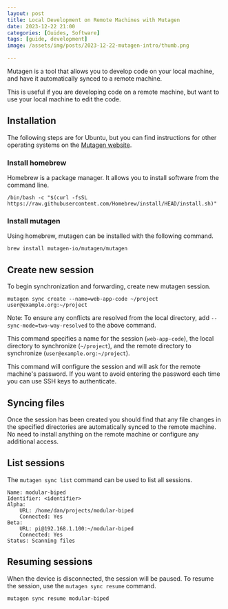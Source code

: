```yaml
---
layout: post
title: Local Development on Remote Machines with Mutagen
date: 2023-12-22 21:00
categories: [Guides, Software]
tags: [guide, development]
image: /assets/img/posts/2023-12-22-mutagen-intro/thumb.png

---
```


Mutagen is a tool that allows you to develop code on your local machine, and have it automatically synced to a remote machine. 

This is useful if you are developing code on a remote machine, but want to use your local machine to edit the code.

## Installation

The following steps are for Ubuntu, but you can find instructions for other operating systems on the [Mutagen website](https://mutagen.io/documentation/introduction/installation).


### Install homebrew

Homebrew is a package manager. It allows you to install software from the command line.

```
/bin/bash -c "$(curl -fsSL https://raw.githubusercontent.com/Homebrew/install/HEAD/install.sh)"
```

### Install mutagen

Using homebrew, mutagen can be installed with the following command.

```
brew install mutagen-io/mutagen/mutagen
```

## Create new session

To begin synchronization and forwarding, create new mutagen session.
```
mutagen sync create --name=web-app-code ~/project user@example.org:~/project
```
Note: To ensure any conflicts are resolved from the local directory, add `--sync-mode=two-way-resolved` to the above command.

This command specifies a name for the session (`web-app-code`), the local directory to synchronize (`~/project`), and the remote directory to synchronize (`user@example.org:~/project`).

This command will configure the session and will ask for the remote machine's password. If you want to avoid entering the password each time you can use SSH keys to authenticate.

## Syncing files

Once the session has been created you should find that any file changes in the specified directories are automatically synced to the remote machine. No need to install anything on the remote machine or configure any additional access.

## List sessions

The `mutagen sync list` command can be used to list all sessions.

```
Name: modular-biped
Identifier: <identifier>
Alpha:
	URL: /home/dan/projects/modular-biped
	Connected: Yes
Beta:
	URL: pi@192.168.1.100:~/modular-biped
	Connected: Yes
Status: Scanning files

```

## Resuming sessions

When the device is disconnected, the session will be paused. To resume the session, use the `mutagen sync resume` command.

```
mutagen sync resume modular-biped
```